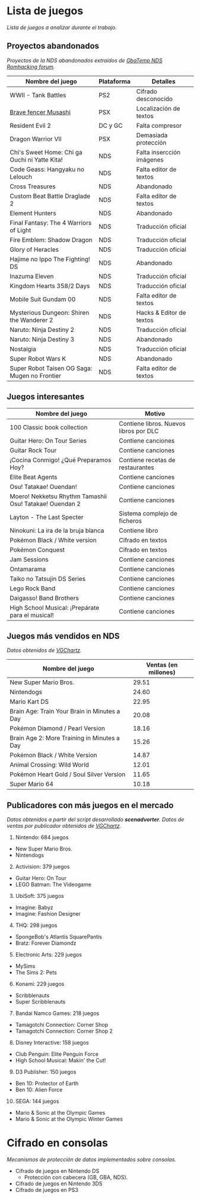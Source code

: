 # Lista de juegos
*Lista de juegos a analizar durante el trabajo.*

## Proyectos abandonados
*Proyectos de la NDS abandonados extraídos de [GbaTemp NDS Romhacking forum](http://gbatemp.net/threads/translation-index-thread.193740/).*

| Nombre del juego                              | Plataforma | Detalles                    |
| --------------------------------------------- | ---------- | --------------------------- |
| WWII - Tank Battles                           | PS2        | Cifrado desconocido         |
| [Brave fencer Musashi](Brave-fencer-Musashi)  | PSX        | Localización de textos      |
| Resident Evil 2                               | DC y GC    | Falta compresor             |
| Dragon Warrior VII                            | PSX        | Demasiada protección        |
| Chi's Sweet Home: Chi ga Ouchi ni Yatte Kita! | NDS        | Falta insercción imágenes   |
| Code Geass: Hangyaku no Lelouch               | NDS        | Falta editor de textos      |
| Cross Treasures                               | NDS        | Abandonado                  |
| Custom Beat Battle Draglade 2                 | NDS        | Falta editor de textos      |
| Element Hunters                               | NDS        | Abandonado                  |
| Final Fantasy: The 4 Warriors of Light        | NDS        | Traducción oficial          |
| Fire Emblem: Shadow Dragon                    | NDS        | Traducción oficial          |
| Glory of Heracles                             | NDS        | Traducción oficial          |
| Hajime no Ippo The Fighting! DS               | NDS        | Abandonado                  |
| Inazuma Eleven                                | NDS        | Traducción oficial          |
| Kingdom Hearts 358/2 Days                     | NDS        | Traducción oficial          |
| Mobile Suit Gundam 00                         | NDS        | Falta editor de textos      |
| Mysterious Dungeon: Shiren the Wanderer 2     | NDS        | Hacks & Editor de textos    |
| Naruto: Ninja Destiny 2                       | NDS        | Traducción oficial          |
| Naruto: Ninja Destiny 3                       | NDS        | Abandonado                  |
| Nostalgia                                     | NDS        | Traducción oficial          |
| Super Robot Wars K                            | NDS        | Abandonado                  |
| Super Robot Taisen OG Saga: Mugen no Frontier | NDS        | Falta editor de textos      |


## Juegos interesantes
| Nombre del juego                                        | Motivo                                  |
| ------------------------------------------------------- | --------------------------------------- |
| 100 Classic book collection                             | Contiene libros. Nuevos libros por DLC  |
| Guitar Hero: On Tour Series                             | Contiene canciones                      |
| Guitar Rock Tour                                        | Contiene canciones                      |
| ¡Cocina Conmigo! ¿Qué Preparamos Hoy?                   | Contiene recetas de restaurantes        |
| Elite Beat Agents                                       | Contiene canciones                      |
| Osu! Tatakae! Ouendan!                                  | Contiene canciones                      |
| Moero! Nekketsu Rhythm Tamashii Osu! Tatakae! Ouendan 2 | Contiene canciones                      |
| Layton - The Last Specter                               | Sistema complejo de ficheros            |
| Ninokuni: La ira de la bruja blanca                     | Contiene libro                          |
| Pokémon Black / White version                           | Cifrado en textos                       |
| Pokémon Conquest                                        | Cifrado en textos                       |
| Jam Sessions                                            | Contiene canciones                      |
| Ontamarama                                              | Contiene canciones                      |
| Taiko no Tatsujin DS Series                             | Contiene canciones                      |
| Lego Rock Band                                          | Contiene canciones                      |
| Daigasso! Band Brothers                                 | Contiene canciones                      |
| High School Musical: ¡Prepárate para el musical!        | Contiene canciones                      |


## Juegos más vendidos en NDS
*Datos obtenidos de [VGChartz](http://www.vgchartz.com/gamedb/?name=&publisher=&platform=DS&genre=&minSales=0&results=200).*

| Nombre del juego                             | Ventas (en millones) |
| -------------------------------------------- | -------------------- |
| New Super Mario Bros.                        | 29.51                |
| Nintendogs                                   | 24.60                |
| Mario Kart DS                                | 22.95                |
| Brain Age: Train Your Brain in Minutes a Day | 20.08                |
| Pokémon Diamond / Pearl Version              | 18.16                |
| Brain Age 2: More Training in Minutes a Day  | 15.26                |
| Pokémon Black / White Version                | 14.87                |
| Animal Crossing: Wild World                  | 12.01                |
| Pokémon Heart Gold / Soul Silver Version     | 11.65                |
| Super Mario 64                               | 10.18                |


## Publicadores con más juegos en el mercado
*Datos obtenidos a partir del script desarrollado __scenadvorter__.
Datos de ventas por publicador obtenidos de [VGChartz](http://www.vgchartz.com/gamedb/?name=&publisher=&platform=DS&genre=&minSales=0&results=200).*

1. Nintendo: 684 juegos
  + New Super Mario Bros.
  + Nintendogs
2. Activision: 379 juegos
  + Guitar Hero: On Tour
  + LEGO Batman: The Videogame
3. UbiSoft: 375 juegos
  + Imagine: Babyz
  + Imagine: Fashion Designer
4. THQ: 298 juegos
  + SpongeBob's Atlantis SquarePantis
  + Bratz: Forever Diamondz
5. Electronic Arts: 229 juegos
  + MySims
  + The Sims 2: Pets
6. Konami: 229 juegos
  + Scribblenauts
  + Super Scribblenauts
7. Bandai Namco Games: 218 juegos
  + Tamagotchi Connection: Corner Shop
  + Tamagotchi Connection: Corner Shop 2
8. Disney Interactive: 158 juegos
  + Club Penguin: Elite Penguin Force
  + High School Musical: Makin' the Cut!
9. D3 Publisher: 150 juegos
  + Ben 10: Protector of Earth
  + Ben 10: Alien Force
10. SEGA: 144 juegos
  + Mario & Sonic at the Olympic Games
  + Mario & Sonic at the Olympic Winter Games


# Cifrado en consolas
*Mecanismos de protección de datos implementados sobre consolas.*
* Cifrado de juegos en Nintendo DS
  * Protección con cabecera (GB, GBA, NDS).
* Cifrado de juegos en Nintendo 3DS
* Cifrado de juegos en PS3